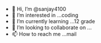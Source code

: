 - 👋 Hi, I’m @sanjay4100
- 👀 I’m interested in ...coding
- 🌱 I’m currently learning ...12 grade
- 💞️ I’m looking to collaborate on ...
- 📫 How to reach me ...mail

<!---
sanjay4100/sanjay4100 is a ✨ special ✨ repository because its `README.md` (this file) appears on your GitHub profile.
You can click the Preview link to take a look at your changes.
--->
